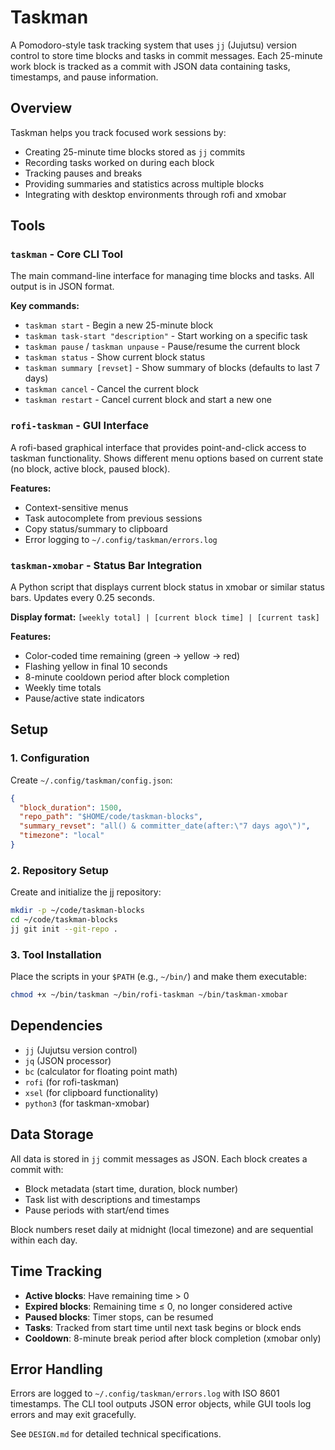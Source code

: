 # Taskman

A Pomodoro-style task tracking system that uses `jj` (Jujutsu) version control to store time blocks and tasks in commit messages. Each 25-minute work block is tracked as a commit with JSON data containing tasks, timestamps, and pause information.

## Overview

Taskman helps you track focused work sessions by:
- Creating 25-minute time blocks stored as `jj` commits
- Recording tasks worked on during each block
- Tracking pauses and breaks
- Providing summaries and statistics across multiple blocks
- Integrating with desktop environments through rofi and xmobar

## Tools

### `taskman` - Core CLI Tool

The main command-line interface for managing time blocks and tasks. All output is in JSON format.

**Key commands:**
- `taskman start` - Begin a new 25-minute block
- `taskman task-start "description"` - Start working on a specific task
- `taskman pause` / `taskman unpause` - Pause/resume the current block
- `taskman status` - Show current block status
- `taskman summary [revset]` - Show summary of blocks (defaults to last 7 days)
- `taskman cancel` - Cancel the current block
- `taskman restart` - Cancel current block and start a new one

### `rofi-taskman` - GUI Interface

A rofi-based graphical interface that provides point-and-click access to taskman functionality. Shows different menu options based on current state (no block, active block, paused block).

**Features:**
- Context-sensitive menus
- Task autocomplete from previous sessions
- Copy status/summary to clipboard
- Error logging to `~/.config/taskman/errors.log`

### `taskman-xmobar` - Status Bar Integration

A Python script that displays current block status in xmobar or similar status bars. Updates every 0.25 seconds.

**Display format:** `[weekly total] | [current block time] | [current task]`

**Features:**
- Color-coded time remaining (green → yellow → red)
- Flashing yellow in final 10 seconds
- 8-minute cooldown period after block completion
- Weekly time totals
- Pause/active state indicators

## Setup

### 1. Configuration

Create `~/.config/taskman/config.json`:

```json
{
  "block_duration": 1500,
  "repo_path": "$HOME/code/taskman-blocks",
  "summary_revset": "all() & committer_date(after:\"7 days ago\")",
  "timezone": "local"
}
```

### 2. Repository Setup

Create and initialize the jj repository:

```bash
mkdir -p ~/code/taskman-blocks
cd ~/code/taskman-blocks
jj git init --git-repo .
```

### 3. Tool Installation

Place the scripts in your `$PATH` (e.g., `~/bin/`) and make them executable:

```bash
chmod +x ~/bin/taskman ~/bin/rofi-taskman ~/bin/taskman-xmobar
```

## Dependencies

- `jj` (Jujutsu version control)
- `jq` (JSON processor)
- `bc` (calculator for floating point math)
- `rofi` (for rofi-taskman)
- `xsel` (for clipboard functionality)
- `python3` (for taskman-xmobar)

## Data Storage

All data is stored in `jj` commit messages as JSON. Each block creates a commit with:
- Block metadata (start time, duration, block number)
- Task list with descriptions and timestamps
- Pause periods with start/end times

Block numbers reset daily at midnight (local timezone) and are sequential within each day.

## Time Tracking

- **Active blocks**: Have remaining time > 0
- **Expired blocks**: Remaining time ≤ 0, no longer considered active
- **Paused blocks**: Timer stops, can be resumed
- **Tasks**: Tracked from start time until next task begins or block ends
- **Cooldown**: 8-minute break period after block completion (xmobar only)

## Error Handling

Errors are logged to `~/.config/taskman/errors.log` with ISO 8601 timestamps. The CLI tool outputs JSON error objects, while GUI tools log errors and may exit gracefully.

See `DESIGN.md` for detailed technical specifications.

